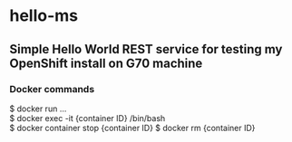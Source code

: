 # hello-ms
## Simple Hello World REST service for testing my OpenShift install on  G70 machine
### Docker commands
$ docker run ...  
$ docker exec -it {container ID} /bin/bash  
$ docker container stop {container ID}
$ docker rm {container ID}  

